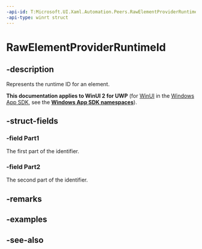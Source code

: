 ```yaml
---
-api-id: T:Microsoft.UI.Xaml.Automation.Peers.RawElementProviderRuntimeId
-api-type: winrt struct
---
```


<!-- Structure syntax.
public struct RawElementProviderRuntimeId 
-->

# RawElementProviderRuntimeId

## -description
Represents the runtime ID for an element.

**This documentation applies to WinUI 2 for UWP** (for [WinUI](/windows/apps/winui/winui3/) in the [Windows App SDK](/windows/apps/windows-app-sdk/), see the **[Windows App SDK namespaces](/windows/windows-app-sdk/api/winrt/)**).

## -struct-fields

### -field Part1
The first part of the identifier.
    

### -field Part2
The second part of the identifier.
    

## -remarks

## -examples

## -see-also
